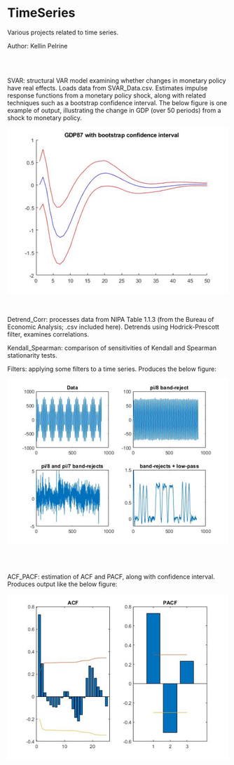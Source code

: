 # TimeSeries

Various projects related to time series.

Author: Kellin Pelrine

<br/><br/>

SVAR: structural VAR model examining whether changes in monetary policy have real effects. Loads data from SVAR_Data.csv. Estimates impulse response functions from a monetary policy shock, along with related techniques such as a bootstrap confidence interval. The below figure is one example of output, illustrating the change in GDP (over 50 periods) from a shock to monetary policy.

![image](https://github.com/kellinpelrine/TimeSeries/blob/master/IRF%20with%20Bootstrap%20CI.jpg)



<br/><br/>
Detrend_Corr: processes data from NIPA Table 1.1.3 (from the Bureau of Economic Analysis; .csv included here). Detrends using Hodrick-Prescott filter, examines correlations.

Kendall_Spearman: comparison of sensitivities of Kendall and Spearman stationarity tests. 

Filters: applying some filters to a time series. Produces the below figure:

![image](https://github.com/kellinpelrine/TimeSeries/blob/master/Filters.jpg)

<br/><br/>

ACF_PACF: estimation of ACF and PACF, along with confidence interval. Produces output like the below figure:

![image](https://github.com/kellinpelrine/TimeSeries/blob/master/ACF_PACF.jpg)

